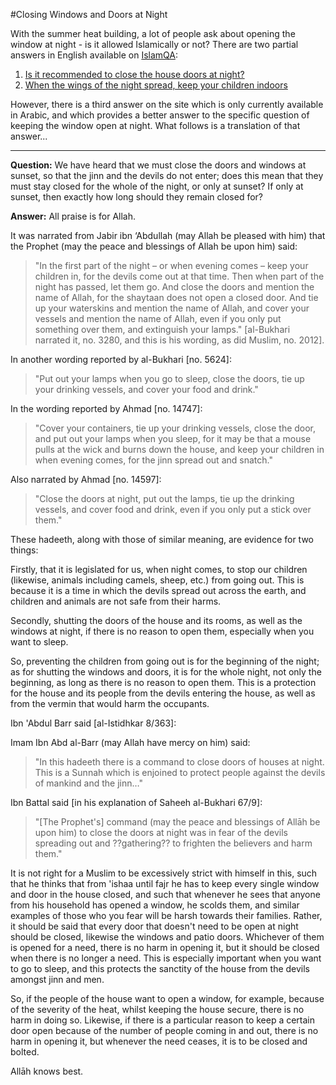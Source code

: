 [title: Closing Windows and Doors at Night - muhammadtim.com]:/
[menu: At Night]:/
[menu-locgroup:articles]:/
[path: /atnight]:/
[alias: /articles/atnight]:/

#Closing Windows and Doors at Night

With the summer heat building, a lot of people ask about opening the window at night - is it allowed Islamically or not? There are two partial answers in English available on [IslamQA](http://www.islamqa.info):

1. [Is it recommended to close the house doors at night?](http://islamqa.com/en/ref/127141)
2. [When the wings of the night spread, keep your children indoors](http://islamqa.com/en/ref/125922)

However, there is a third answer on the site which is only currently available in Arabic, and which provides a better answer to the specific question of keeping the window open at night. What follows is a translation of that answer...

---

**Question:** We have heard that we must close the doors and windows at sunset, so that the jinn and the devils do not enter; does this mean that they must stay closed for the whole of the night, or only at sunset? If only at sunset, then exactly how long should they remain closed for?

**Answer:** All praise is for Allah. 

It was narrated from Jabir ibn ‘Abdullah (may Allah be pleased with him) that the Prophet (may the peace and blessings of Allah be upon him) said: 

> "In the first part of the night – or when evening comes – keep your children in, for the devils come out at that time. Then when part of the night has passed, let them go. And close the doors and mention the name of Allah, for the shaytaan does not open a closed door. And tie up your waterskins and mention the name of Allah, and cover your vessels and mention the name of Allah, even if you only put something over them, and extinguish your lamps." [al-Bukhari narrated it, no. 3280, and this is his wording, as did Muslim, no. 2012].

In another wording reported by al-Bukhari [no. 5624]:

> "Put out your lamps when you go to sleep, close the doors, tie up your drinking vessels, and cover your food and drink."

In the wording reported by Ahmad [no. 14747]:

> "Cover your containers, tie up your drinking vessels, close the door, and put out your lamps when you sleep, for it may be that a mouse pulls at the wick and burns down the house, and keep your children in when evening comes, for the jinn spread out and snatch."

Also narrated by Ahmad [no. 14597]:

> "Close the doors at night, put out the lamps, tie up the drinking vessels, and cover food and drink, even if you only put a stick over them."

These hadeeth, along with those of similar meaning, are evidence for two things:

Firstly, that it is legislated for us, when night comes, to stop our children (likewise, animals including camels, sheep, etc.) from going out. This is because it is a time in which the devils spread out across the earth, and children and animals are not safe from their harms.

Secondly, shutting the doors of the house and its rooms, as well as the windows at night, if there is no reason to open them, especially when you want to sleep.

So, preventing the children from going out is for the beginning of the night; as for shutting the windows and doors, it is for the whole night, not only the beginning, as long as there is no reason to open them. This is a protection for the house and its people from the devils entering the house, as well as from the vermin that would harm the occupants.

Ibn 'Abdul Barr said [al-Istidhkar 8/363]:

Imam Ibn Abd al-Barr (may Allah have mercy on him) said: 

> "In this hadeeth there is a command to close doors of houses at night. This is a Sunnah which is enjoined to protect people against the devils of mankind and the jinn…"

Ibn Battal said [in his explanation of Saheeh al-Bukhari 67/9]:

> "[The Prophet's] command (may the peace and blessings of Allāh be upon him) to close the doors at night was in fear of the devils spreading out and ??gathering?? to frighten the believers and harm them."

It is not right for a Muslim to be excessively strict with himself in this, such that he thinks that from 'ishaa until fajr he has to keep every single window and door in the house closed, and such that whenever he sees that anyone from his household has opened a window, he scolds them, and similar examples of those who you fear will be harsh towards their families. Rather, it should be said that every door that doesn't need to be open at night should be closed, likewise the windows and patio doors. Whichever of them is opened for a need, there is no harm in opening it, but it should be closed when there is no longer a need. This is especially important when you want to go to sleep, and this protects the sanctity of the house from the devils amongst jinn and men.

So, if the people of the house want to open a window, for example, because of the severity of the heat, whilst keeping the house secure, there is no harm in doing so. Likewise, if there is a particular reason to keep a certain door open because of the number of people coming in and out, there is no harm in opening it, but whenever the need ceases, it is to be closed and bolted.

Allāh knows best.






